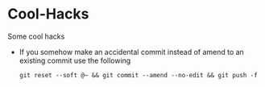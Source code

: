 # Cool-Hacks
Some cool hacks

* If you somehow make an accidental commit instead of amend to an existing commit use the following
    ```
    git reset --soft @~ && git commit --amend --no-edit && git push -f
    ```
